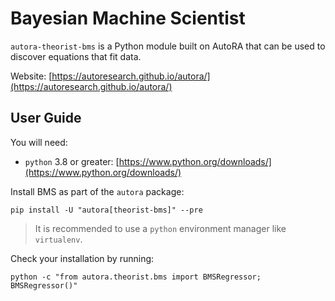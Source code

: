 # Bayesian Machine Scientist

`autora-theorist-bms` is a Python module built on AutoRA that can be used to discover equations that fit data.

Website: [https://autoresearch.github.io/autora/](https://autoresearch.github.io/autora/)

## User Guide

You will need:

- `python` 3.8 or greater: [https://www.python.org/downloads/](https://www.python.org/downloads/)

Install BMS as part of the `autora` package:

```shell
pip install -U "autora[theorist-bms]" --pre
```

> It is recommended to use a `python` environment manager like `virtualenv`.

Check your installation by running:
```shell
python -c "from autora.theorist.bms import BMSRegressor; BMSRegressor()"
```

